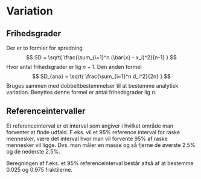 # Variation

## Frihedsgrader

Der er to formler for spredning $$  SD = \sqrt{ \frac{\sum_{i=1}^n (\bar{x} - x_i)^2}{n-1} } $$
Hvor antal frihedsgrader er lig $n-1$. Den anden formel 
$$ SD_{ana} = \sqrt{ \frac{\sum_{i=1}^n d_i^2}{2n} } $$
Bruges sammen med dobbeltbestemmelser til at bestemme analytisk variation. Benyttes denne formel er antal frihedsgrader lig $n$. 

## Referenceintervaller

Et referenceinterval er et interval som angiver i hvilket område man forventer at finde udfald. F.eks. vil et 95% reference interval for raske mennesker, være det interval hvor man vil forvente 95% af raske mennesker vil ligge. Dvs. man måler en masse og så fjerne de øverste 2.5% og de nederste 2.5%. 

Beregningen af f.eks. et 95% referenceinterval består altså af at bestemme 0.025 og 0.975 fraktilerne. 